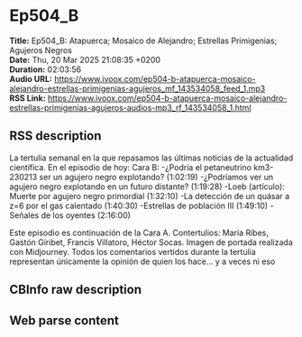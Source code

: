 # Ep504_B  
**Title:** Ep504_B: Atapuerca; Mosaico de Alejandro; Estrellas Primigenias; Agujeros Negros  
**Date:** Thu, 20 Mar 2025 21:08:35 +0200  
**Duration:** 02:03:56  
**Audio URL:** https://www.ivoox.com/ep504-b-atapuerca-mosaico-alejandro-estrellas-primigenias-agujeros_mf_143534058_feed_1.mp3  
**RSS Link:** https://www.ivoox.com/ep504-b-atapuerca-mosaico-alejandro-estrellas-primigenias-agujeros-audios-mp3_rf_143534058_1.html  

## RSS description
La tertulia semanal en la que repasamos las últimas noticias de la actualidad científica. En el episodio de hoy:
Cara B:
-¿Podría el petaneutrino km3-230213 ser un agujero negro explotando? (1:02:19)
-¿Podríamos ver un agujero negro explotando en un futuro distante? (1:19:28)
-Loeb (artículo): Muerte por agujero negro primordial (1:32:10)
-La detección de un quásar a z=6 por el gas calentado (1:40:30)
-Estrellas de población III (1:49:10)
-Señales de los oyentes (2:16:00)

Este episodio es continuación de la Cara A.
Contertulios: María Ribes, Gastón Giribet, Francis Villatoro, Héctor Socas. Imagen de portada realizada con Midjourney. Todos los comentarios vertidos durante la tertulia representan únicamente la opinión de quien los hace... y a veces ni eso

## CBInfo raw description


## Web parse content

